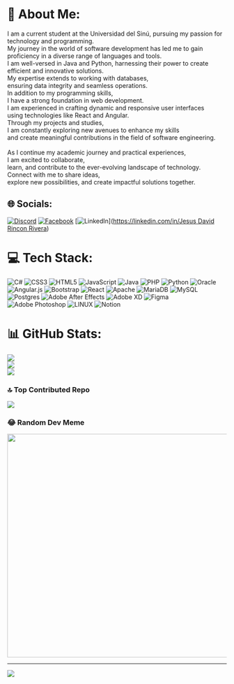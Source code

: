 # 💫 About Me:
I am a current student at the Universidad del Sinú, pursuing my passion for technology and programming. <br>My journey in the world of software development has led me to gain proficiency in a diverse range of languages and tools. <br>I am well-versed in Java and Python, harnessing their power to create efficient and innovative solutions.<br>My expertise extends to working with databases,<br>ensuring data integrity and seamless operations.<br>In addition to my programming skills, <br>I have a strong foundation in web development.<br>I am experienced in crafting dynamic and responsive user interfaces<br>using technologies like React and Angular. <br>Through my projects and studies,<br>I am constantly exploring new avenues to enhance my skills<br> and create meaningful contributions in the field of software engineering.<br><br>As I continue my academic journey and practical experiences, <br>I am excited to collaborate,<br>learn, and contribute to the ever-evolving landscape of technology. <br>Connect with me to share ideas,<br>explore new possibilities, and create impactful solutions together.


## 🌐 Socials:
[![Discord](https://img.shields.io/badge/Discord-%237289DA.svg?logo=discord&logoColor=white)](https://discord.gg/Monki77) [![Facebook](https://img.shields.io/badge/Facebook-%231877F2.svg?logo=Facebook&logoColor=white)](https://facebook.com/JesusDavidRinconRIvera ) [![LinkedIn](https://img.shields.io/badge/LinkedIn-%230077B5.svg?logo=linkedin&logoColor=white)]([https://linkedin.com/in/Jesus David Rincon Rivera](https://www.linkedin.com/in/jesus-david-rincon-rivera-34313b15b/)) 

# 💻 Tech Stack:
![C#](https://img.shields.io/badge/c%23-%23239120.svg?style=for-the-badge&logo=c-sharp&logoColor=white) ![CSS3](https://img.shields.io/badge/css3-%231572B6.svg?style=for-the-badge&logo=css3&logoColor=white) ![HTML5](https://img.shields.io/badge/html5-%23E34F26.svg?style=for-the-badge&logo=html5&logoColor=white) ![JavaScript](https://img.shields.io/badge/javascript-%23323330.svg?style=for-the-badge&logo=javascript&logoColor=%23F7DF1E) ![Java](https://img.shields.io/badge/java-%23ED8B00.svg?style=for-the-badge&logo=java&logoColor=white) ![PHP](https://img.shields.io/badge/php-%23777BB4.svg?style=for-the-badge&logo=php&logoColor=white) ![Python](https://img.shields.io/badge/python-3670A0?style=for-the-badge&logo=python&logoColor=ffdd54) ![Oracle](https://img.shields.io/badge/Oracle-F80000?style=for-the-badge&logo=oracle&logoColor=white) ![Angular.js](https://img.shields.io/badge/angular.js-%23E23237.svg?style=for-the-badge&logo=angularjs&logoColor=white) ![Bootstrap](https://img.shields.io/badge/bootstrap-%23563D7C.svg?style=for-the-badge&logo=bootstrap&logoColor=white) ![React](https://img.shields.io/badge/react-%2320232a.svg?style=for-the-badge&logo=react&logoColor=%2361DAFB) ![Apache](https://img.shields.io/badge/apache-%23D42029.svg?style=for-the-badge&logo=apache&logoColor=white) ![MariaDB](https://img.shields.io/badge/MariaDB-003545?style=for-the-badge&logo=mariadb&logoColor=white) ![MySQL](https://img.shields.io/badge/mysql-%2300f.svg?style=for-the-badge&logo=mysql&logoColor=white) ![Postgres](https://img.shields.io/badge/postgres-%23316192.svg?style=for-the-badge&logo=postgresql&logoColor=white) ![Adobe After Effects](https://img.shields.io/badge/Adobe%20After%20Effects-9999FF.svg?style=for-the-badge&logo=Adobe%20After%20Effects&logoColor=white) ![Adobe XD](https://img.shields.io/badge/Adobe%20XD-470137?style=for-the-badge&logo=Adobe%20XD&logoColor=#FF61F6) 	![Figma](https://img.shields.io/badge/figma-%23F24E1E.svg?style=for-the-badge&logo=figma&logoColor=white) ![Adobe Photoshop](https://img.shields.io/badge/adobephotoshop-%2331A8FF.svg?style=for-the-badge&logo=adobephotoshop&logoColor=white) ![LINUX](https://img.shields.io/badge/Linux-FCC624?style=for-the-badge&logo=linux&logoColor=black) ![Notion](https://img.shields.io/badge/Notion-%23000000.svg?style=for-the-badge&logo=notion&logoColor=white)
# 📊 GitHub Stats:
![](https://github-readme-stats.vercel.app/api?username=JesusDavidRinconRivera&theme=tokyonight&hide_border=false&include_all_commits=true&count_private=true)<br/>
![](https://github-readme-streak-stats.herokuapp.com/?user=JesusDavidRinconRivera&theme=tokyonight&hide_border=false)<br/>
![](https://github-readme-stats.vercel.app/api/top-langs/?username=JesusDavidRinconRivera&theme=tokyonight&hide_border=false&include_all_commits=true&count_private=true&layout=compact)

### 🔝 Top Contributed Repo
![](https://github-contributor-stats.vercel.app/api?username=JesusDavidRinconRivera&limit=5&theme=matrix&combine_all_yearly_contributions=true)

### 😂 Random Dev Meme
<img src="https://rm.up.railway.app/" width="512px"/>

---
[![](https://visitcount.itsvg.in/api?id=JesusDavidRinconRivera&icon=5&color=1)](https://visitcount.itsvg.in)

<!-- Proudly created with GPRM ( https://gprm.itsvg.in ) -->
